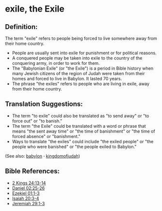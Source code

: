 # exile, the Exile #

## Definition: ##

The term "exile" refers to people being forced to live somewhere away from their home country.

* People are usually sent into exile for punishment or for political reasons.
* A conquered people may be taken into exile to the country of the conquering army, in order to work for them.
* The "Babylonian Exile" (or "the Exile") is a period in Bible history when many Jewish citizens of the region of Judah were taken from their homes and forced to live in Babylon. It lasted 70 years.
* The phrase "the exiles" refers to people who are living in exile, away from their home country.

## Translation Suggestions: ##

* The term "to exile" could also be translated as "to send away" or "to force out" or "to banish."
* The term "the Exile" could be translated with a word or phrase that means "the sent away time" or "the time of banishment" or "the time of forced absence" or "banishment."
* Ways to translate "the exiles" could include "the exiled people" or "the people who were banished" or "the people exiled to Babylon."

(See also: [babylon](../other/babylon.md) **·** [kingdomofjudah](../other/kingdomofjudah.md))

## Bible References: ##

* [2 Kings 24:13-14](https://door43.org/en/bible/notes/2ki/24/13)
* [Daniel 02:25-26](https://door43.org/en/bible/notes/dan/02/25)
* [Ezekiel 01:1-3](https://door43.org/en/bible/notes/ezk/01/01)
* [Isaiah 20:3-4](https://door43.org/en/bible/notes/isa/20/03)
* [Jeremiah 29:1-3](https://door43.org/en/bible/notes/jer/29/01)

